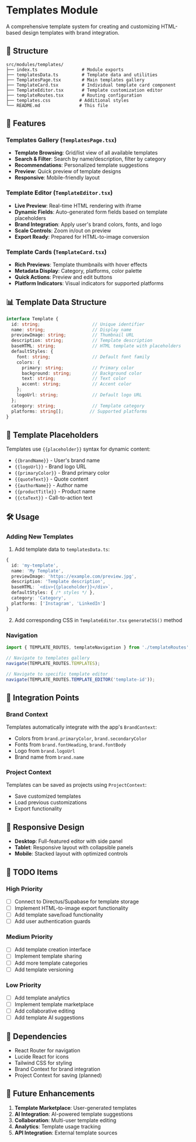 # Templates Module

A comprehensive template system for creating and customizing HTML-based design templates with brand integration.

## 📁 Structure

```
src/modules/templates/
├── index.ts                 # Module exports
├── templatesData.ts         # Template data and utilities
├── TemplatesPage.tsx        # Main templates gallery
├── TemplateCard.tsx         # Individual template card component
├── TemplateEditor.tsx       # Template customization editor
├── templateRoutes.tsx       # Routing configuration
├── templates.css           # Additional styles
└── README.md               # This file
```

## 🚀 Features

### Templates Gallery (`TemplatesPage.tsx`)
- **Template Browsing**: Grid/list view of all available templates
- **Search & Filter**: Search by name/description, filter by category
- **Recommendations**: Personalized template suggestions
- **Preview**: Quick preview of template designs
- **Responsive**: Mobile-friendly layout

### Template Editor (`TemplateEditor.tsx`)
- **Live Preview**: Real-time HTML rendering with iframe
- **Dynamic Fields**: Auto-generated form fields based on template placeholders
- **Brand Integration**: Apply user's brand colors, fonts, and logo
- **Scale Controls**: Zoom in/out on preview
- **Export Ready**: Prepared for HTML-to-image conversion

### Template Cards (`TemplateCard.tsx`)
- **Rich Previews**: Template thumbnails with hover effects
- **Metadata Display**: Category, platforms, color palette
- **Quick Actions**: Preview and edit buttons
- **Platform Indicators**: Visual indicators for supported platforms

## 📊 Template Data Structure

```typescript
interface Template {
  id: string;                    // Unique identifier
  name: string;                  // Display name
  previewImage: string;          // Thumbnail URL
  description: string;           // Template description
  baseHTML: string;              // HTML template with placeholders
  defaultStyles: {
    font: string;                // Default font family
    colors: {
      primary: string;           // Primary color
      background: string;        // Background color
      text: string;              // Text color
      accent: string;            // Accent color
    };
    logoUrl: string;             // Default logo URL
  };
  category: string;              // Template category
  platforms: string[];          // Supported platforms
}
```

## 🎨 Template Placeholders

Templates use `{{placeholder}}` syntax for dynamic content:

- `{{brandName}}` - User's brand name
- `{{logoUrl}}` - Brand logo URL
- `{{primaryColor}}` - Brand primary color
- `{{quoteText}}` - Quote content
- `{{authorName}}` - Author name
- `{{productTitle}}` - Product name
- `{{ctaText}}` - Call-to-action text

## 🛠️ Usage

### Adding New Templates

1. Add template data to `templatesData.ts`:
```typescript
{
  id: 'my-template',
  name: 'My Template',
  previewImage: 'https://example.com/preview.jpg',
  description: 'Template description',
  baseHTML: `<div>{{placeholder}}</div>`,
  defaultStyles: { /* styles */ },
  category: 'Category',
  platforms: ['Instagram', 'LinkedIn']
}
```

2. Add corresponding CSS in `TemplateEditor.tsx` `generateCSS()` method

### Navigation

```typescript
import { TEMPLATE_ROUTES, templateNavigation } from './templateRoutes';

// Navigate to templates gallery
navigate(TEMPLATE_ROUTES.TEMPLATES);

// Navigate to specific template editor
navigate(TEMPLATE_ROUTES.TEMPLATE_EDITOR('template-id'));
```

## 🔧 Integration Points

### Brand Context
Templates automatically integrate with the app's `BrandContext`:
- Colors from `brand.primaryColor`, `brand.secondaryColor`
- Fonts from `brand.fontHeading`, `brand.fontBody`
- Logo from `brand.logoUrl`
- Brand name from `brand.name`

### Project Context
Templates can be saved as projects using `ProjectContext`:
- Save customized templates
- Load previous customizations
- Export functionality

## 📱 Responsive Design

- **Desktop**: Full-featured editor with side panel
- **Tablet**: Responsive layout with collapsible panels
- **Mobile**: Stacked layout with optimized controls

## 🎯 TODO Items

### High Priority
- [ ] Connect to Directus/Supabase for template storage
- [ ] Implement HTML-to-image export functionality
- [ ] Add template save/load functionality
- [ ] Add user authentication guards

### Medium Priority
- [ ] Add template creation interface
- [ ] Implement template sharing
- [ ] Add more template categories
- [ ] Add template versioning

### Low Priority
- [ ] Add template analytics
- [ ] Implement template marketplace
- [ ] Add collaborative editing
- [ ] Add template AI suggestions

## 🔗 Dependencies

- React Router for navigation
- Lucide React for icons
- Tailwind CSS for styling
- Brand Context for brand integration
- Project Context for saving (planned)

## 🚀 Future Enhancements

1. **Template Marketplace**: User-generated templates
2. **AI Integration**: AI-powered template suggestions
3. **Collaboration**: Multi-user template editing
4. **Analytics**: Template usage tracking
5. **API Integration**: External template sources 
